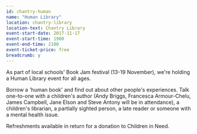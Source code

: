 ```yaml
---
id: chantry-human
name: "Human Library"
location: chantry-library
location-text: Chantry Library
event-start-date: 2017-11-17
event-start-time: 1900
event-end-time: 2100
event-ticket-price: free
breadcrumb: y
---
```


As part of local schools' Book Jam festival (13-19 November), we're holding a Human Library event for all ages.

Borrow a 'human book' and find out about other people's experiences. Talk one-to-one with a children's author (Andy Briggs, Francesca Armour-Chelu, James Campbell, Jane Elson and Steve Antony will be in attendance), a children's librarian, a partially sighted person, a late reader or someone with a mental health issue.

Refreshments available in return for a donation to Children in Need.
